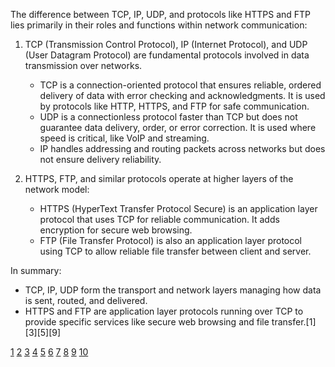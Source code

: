 The difference between TCP, IP, UDP, and protocols like HTTPS and FTP lies primarily in their roles and functions within
network communication:

1. TCP (Transmission Control Protocol), IP (Internet Protocol), and UDP (User Datagram Protocol) are fundamental protocols
   involved in data transmission over networks.

   - TCP is a connection-oriented protocol that ensures reliable, ordered delivery of data with error checking and
     acknowledgments. It is used by protocols like HTTP, HTTPS, and FTP for safe communication.
   - UDP is a connectionless protocol faster than TCP but does not guarantee data delivery, order, or error correction. It is
     used where speed is critical, like VoIP and streaming.
   - IP handles addressing and routing packets across networks but does not ensure delivery reliability.

2. HTTPS, FTP, and similar protocols operate at higher layers of the network model:
   - HTTPS (HyperText Transfer Protocol Secure) is an application layer protocol that uses TCP for reliable communication. It
     adds encryption for secure web browsing.
   - FTP (File Transfer Protocol) is also an application layer protocol using TCP to allow reliable file transfer between
     client and server.

In summary:

- TCP, IP, UDP form the transport and network layers managing how data is sent, routed, and delivered.
- HTTPS and FTP are application layer protocols running over TCP to provide specific services like secure web browsing and
  file transfer.[1][3][5][9]

[1](https://www.geeksforgeeks.org/computer-networks/differences-between-tcp-and-udp/)
[2](https://www.nwkings.com/comparison-between-tcp-and-udp)
[3](https://inhandgo.com/blogs/articles/understanding-internet-protocols-http-https-tcp-udp-websocket-smtp-and-ftp)
[4](https://xitoring.com/blog/what-are-network-protocols/)
[5](https://www.webasha.com/blog/what-are-the-different-networking-protocols-a-beginner-friendly-guide-to-http-tcp-udp-ftp-and-more)
[6](https://www.zenarmor.com/docs/network-basics/tcp-vs-udp)
[7](https://www.goanywhere.com/blog/ftp-vs-tcp-whats-the-difference) [8](https://www.pynetlabs.com/udp-vs-tcp/)
[9](https://www.linkedin.com/posts/sina-riyahi_networking-protocols-explained-http-hyper-activity-7367908708942598145-Jih5)
[10](https://blog.netwrix.com/common-ports)
